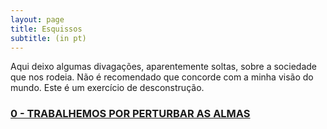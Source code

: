 ```yaml
---
layout: page
title: Esquissos
subtitle: (in pt)
---
```


Aqui deixo algumas divagações, aparentemente soltas, sobre a sociedade que nos rodeia.
Não é recomendado que concorde com a minha visão do mundo. Este é um exercício de desconstrução.


### [0 - TRABALHEMOS POR PERTURBAR AS ALMAS](https://rzferreira.github.io/utopolis/2024-05-15-PerturbarAsAlmas/)


